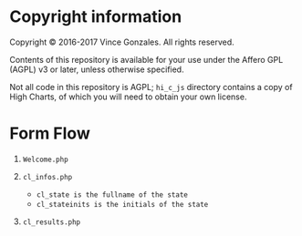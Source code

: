 # Copyright information

Copyright © 2016-2017 Vince Gonzales. All rights reserved.

Contents of this repository is available for your use under the Affero GPL (AGPL) v3 or later, unless otherwise specified.

Not all code in this repository is AGPL; `hi_c_js` directory contains a copy of High Charts, of which you will need to obtain your own license.


# Form Flow
1. `Welcome.php`
2. `cl_infos.php`
	* `cl_state is the fullname of the state`
	* `cl_stateinits is the initials of the state`
	
10. `cl_results.php`
